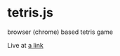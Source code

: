 # tetris.js
browser (chrome) based tetris game

Live at [a link](https://tmnsur.github.io/tetris.js/tetris.html)
